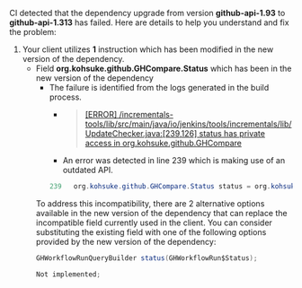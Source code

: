 CI detected that the dependency upgrade from version **github-api-1.93** to **github-api-1.313** has failed. Here are details to help you understand and fix the problem:
1. Your client utilizes **1** instruction which has been modified in the new version of the dependency.
   * <summary>Field <b>org.kohsuke.github.GHCompare.Status</b> which has been <b></b> in the new version of the dependency</summary>
            
        *  <summary>The failure is identified from the logs generated in the build process. </summary>
          
            *   >[[ERROR] /incrementals-tools/lib/src/main/java/io/jenkins/tools/incrementals/lib/UpdateChecker.java:[239,126] status has private access in org.kohsuke.github.GHCompare](https://github.com/chains-project/breaking-good/actions/runs/8110103454/job/22166641300#step:4:1130)
            *   An error was detected in line 239 which is making use of an outdated API.
             ``` java
             239   org.kohsuke.github.GHCompare.Status status = org.kohsuke.github.GitHub.connect().getRepository((ghc.owner + '/') + ghc.repo).getCompare(branch, ghc.hash).status;
            ```
            
        To address this incompatibility, there are 2 alternative options available in the new version of the dependency that can replace the incompatible field currently used in the client. You can consider substituting the existing field with one of the following options provided by the new version of the dependency:
        ``` java
        GHWorkflowRunQueryBuilder status(GHWorkflowRun$Status);
        ```
        ``` java
        Not implemented;
        ```


